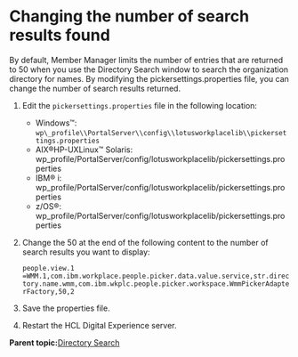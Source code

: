 # Changing the number of search results found 

By default, Member Manager limits the number of entries that are returned to 50 when you use the Directory Search window to search the organization directory for names. By modifying the pickersettings.properties file, you can change the number of search results returned.

1.  Edit the `pickersettings.properties` file in the following location:

    -   Windows™: `wp\_profile\\PortalServer\\config\\lotusworkplacelib\\pickersettings.properties`
    -   AIX®HP-UXLinux™ Solaris: wp\_profile/PortalServer/config/lotusworkplacelib/pickersettings.properties
    -   IBM® i: wp\_profile/PortalServer/config/lotusworkplacelib/pickersettings.properties
    -   z/OS®: wp\_profile/PortalServer/config/lotusworkplacelib/pickersettings.properties
2.  Change the 50 at the end of the following content to the number of search results you want to display:

    `people.view.1  
     =WMM.1,com.ibm.workplace.people.picker.data.value.service,str.directory.name.wmm,com.ibm.wkplc.people.picker.workspace.WmmPickerAdapterFactory,50,2`

3.  Save the properties file.

4.  Restart the HCL Digital Experience server.


**Parent topic:**[Directory Search ](../collab/i_coll_r_por_dirs.md)

